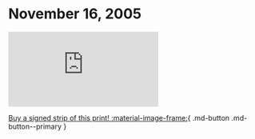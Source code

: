 # November 16, 2005

![](https://www.achewood.com/comic.php?date=11162005)

[Buy a signed strip of this print! :material-image-frame:](https://achewood-holiday-pop-up.myshopify.com/products/strip#11162005){ .md-button .md-button--primary }
